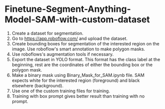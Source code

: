 # Finetune-Segment-Anything-Model-SAM-with-custom-dataset

1. Create a dataset for segmentation.
2. Go to https://app.roboflow.com/ and upload the dataset.
3. Create bounding boxes for segmentation of the interested region on the image. Use
   roboflow's smart annotation to make polygon masks.
4. Use roboflows's augmentation tools if necessary.
5. Export the dataset in YOLO format. This format has the class label at the beginning,
   rest are the coordinates of either the bounding box or the polygon mask.
6. Make a binary mask using Binary_Mask_for_SAM.ipynb file. SAM expects white for the
   interested region (foreground) and black elsewhere (background).
7. Use one of the custom training files for training.
8. Training with box prompt gives better result than training with no prompt. 
